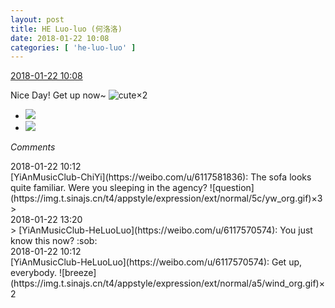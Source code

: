 ```yaml
---
layout: post
title: HE Luo-luo (何洛洛)
date: 2018-01-22 10:08
categories: [ 'he-luo-luo' ]
---
```


<div class="weibo-info">
  <a href="https://weibo.com/6117570574/FFvFUqlZB">2018-01-22 10:08</a>
</div>

Nice Day! Get up now~ ![cute](https://img.t.sinajs.cn/t4/appstyle/expression/ext/normal/14/tza_org.gif)×2

<!-- more -->

<ul class="weibo-pic-list-1">
  <li class="weibo-pic">
    <a href="//wx1.sinaimg.cn/mw690/006G0Hz8gy1fnp5ss2vpnj31o02yokjn.jpg"><img src="//wx1.sinaimg.cn/thumb150/006G0Hz8gy1fnp5ss2vpnj31o02yokjn.jpg"/></a>
  </li>
  <li class="weibo-pic">
    <a href="//wx4.sinaimg.cn/mw690/006G0Hz8gy1fnp5swabjfj31o02yokjo.jpg"><img src="//wx4.sinaimg.cn/thumb150/006G0Hz8gy1fnp5swabjfj31o02yokjo.jpg"/></a>
  </li>
</ul>

*Comments*

<div class="weibo-info">2018-01-22 10:12</div>
[YiAnMusicClub-ChiYi](https://weibo.com/u/6117581836): The sofa looks quite familiar. Were you sleeping in the agency? ![question](https://img.t.sinajs.cn/t4/appstyle/expression/ext/normal/5c/yw_org.gif)×3
> <div class="weibo-info">2018-01-22 13:20</div>
> [YiAnMusicClub-HeLuoLuo](https://weibo.com/u/6117570574): You just know this now? :sob:

<div class="weibo-info">2018-01-22 10:12</div>
[YiAnMusicClub-HeLuoLuo](https://weibo.com/u/6117570574): Get up, everybody. ![breeze](https://img.t.sinajs.cn/t4/appstyle/expression/ext/normal/a5/wind_org.gif)×2

